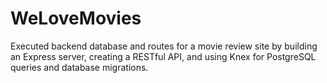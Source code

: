 # WeLoveMovies

Executed backend database and routes for a movie review site by building an Express server, creating a RESTful API, and using Knex for PostgreSQL queries and database migrations.
